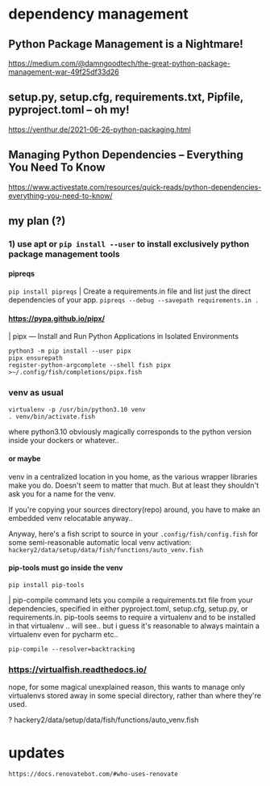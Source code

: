 
# dependency management
## Python Package Management is a Nightmare!
https://medium.com/@damngoodtech/the-great-python-package-management-war-49f25df33d26
## setup.py, setup.cfg, requirements.txt, Pipfile, pyproject.toml – oh my!
https://venthur.de/2021-06-26-python-packaging.html
## Managing Python Dependencies – Everything You Need To Know 
https://www.activestate.com/resources/quick-reads/python-dependencies-everything-you-need-to-know/

## my plan (?)
### 1) use apt or `pip install --user` to install exclusively python package management tools
#### pipreqs
```pip install pipreqs```
| Create a requirements.in file and list just the direct dependencies of your app. 
```pipreqs --debug --savepath requirements.in .```



#### https://pypa.github.io/pipx/
| pipx — Install and Run Python Applications in Isolated Environments
```
python3 -m pip install --user pipx
pipx ensurepath
register-python-argcomplete --shell fish pipx >~/.config/fish/completions/pipx.fish

```

### venv as usual
```
virtualenv -p /usr/bin/python3.10 venv
. venv/bin/activate.fish
```
where python3.10 obviously magically corresponds to the python version inside your dockers or whatever..

#### or maybe
venv in a centralized location in you home, as the various wrapper libraries make you do. Doesn't seem to matter that much. But at least they shouldn't ask you for a name for the venv. 

If you're copying your sources directory(repo) around, you have to make an embedded venv relocatable anyway..

Anyway, here's a fish script to source in your `.config/fish/config.fish` for some semi-reasonable automatic local venv activation: `hackery2/data/setup/data/fish/functions/auto_venv.fish`



#### pip-tools must go inside the venv
```
pip install pip-tools
```

| pip-compile command lets you compile a requirements.txt file from your dependencies, specified in either pyproject.toml, setup.cfg, setup.py, or requirements.in.
pip-tools seems to require a virtualenv and to be installed in that virtualenv .. will see.. but i guess it's reasonable to always maintain a virtualenv even for pycharm etc..
```
pip-compile --resolver=backtracking
```


### https://virtualfish.readthedocs.io/
nope, for some magical unexplained reason, this wants to manage only virtualenvs 
 stored away in some special directory, rather than where they're used.

? hackery2/data/setup/data/fish/functions/auto_venv.fish





# updates
	https://docs.renovatebot.com/#who-uses-renovate
